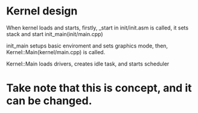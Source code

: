 # Kernel design
When kernel loads and starts, firstly, _start in init/init.asm is called, it sets stack and start init_main(init/main.cpp)

init_main setups basic enviroment and sets graphics mode, then, Kernel::Main(kernel/main.cpp) is called.

Kernel::Main loads drivers, creates idle task, and starts scheduler

# Take note that this is concept, and it can be changed.